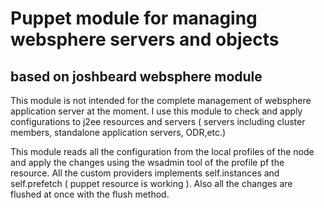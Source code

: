 # Puppet module for managing websphere servers and objects
## based on joshbeard websphere module

This module is not intended for the complete management of websphere application server at the moment. I use this module to check and apply configurations to j2ee resources and servers ( servers including cluster members, standalone application servers, ODR,etc.)

This module reads all the configuration from the local profiles of the node and apply the changes using the wsadmin tool of the profile pf the resource. All the custom providers implements self.instances and self.prefetch ( puppet resource is working ). Also all the changes are flushed at once with the flush method.

